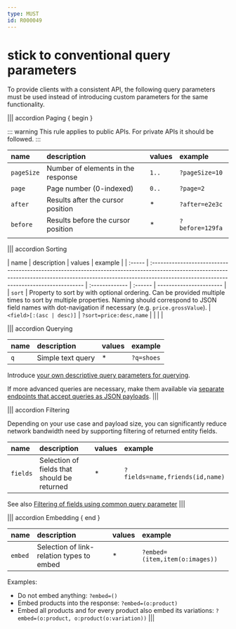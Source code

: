 ```yaml
---
type: MUST
id: R000049
---
```


# stick to conventional query parameters

To provide clients with a consistent API, the following query parameters must be used instead of introducing custom parameters for the same functionality.

||| accordion Paging { begin }

::: warning
This rule applies to public APIs. For private APIs it should be followed.
:::

| name       | description                        | values | example         |
| :--------- | :--------------------------------- | :----- | :-------------- |
| `pageSize` | Number of elements in the response | `1..`  | `?pageSize=10`  |
| `page`     | Page number (0-indexed)            | `0..`  | `?page=2`       |
| `after`    | Results after the cursor position  | \*     | `?after=e2e3c`  |
| `before`   | Results before the cursor position | \*     | `?before=129fa` |
|            |                                    |

||| accordion Sorting

| name   | description                                                                                                                                                                                                         | values         | example |
| :----- | :------------------------------------------------------------------------------------------------------------------------------------------------------------------------------------------------------------------ | :------------- | :------ | ----------------------- |
| `sort` | Property to sort by with optional ordering. Can be provided multiple times to sort by multiple properties. Naming should correspond to JSON field names with dot-navigation if necessary (e.g. `price.grossValue`). | `<field>[:(asc | desc)]` | `?sort=price:desc,name` |
|        |                                                                                                                                                                                                                     |

||| accordion Querying

| name | description       | values | example    |
| :--- | :---------------- | :----- | :--------- |
| `q`  | Simple text query | \*     | `?q=shoes` |

Introduce [your own descriptive query parameters for querying](./guidelines/020_guidelines/060_resources/2100_must-use-query-parameters-for-basic-search-or-filtering.md).

If more advanced queries are necessary, make them available via [separate endpoints that accept queries as JSON payloads](./guidelines/020_guidelines/060_resources/2110_use-json-for-advanced-querying-and-filtering.md).
|||

||| accordion Filtering

Depending on your use case and payload size, you can significantly reduce network bandwidth need by supporting filtering of returned entity fields.

| name     | description                                 | values | example                         |
| :------- | :------------------------------------------ | :----- | :------------------------------ |
| `fields` | Selection of fields that should be returned | \*     | `?fields=name,friends(id,name)` |

See also [Filtering of fields using common query parameter](./guidelines/020_guidelines/050_naming-conventions/2080_should-support-filtering-of-fields-using-common-query-parameter.md)
|||

||| accordion Embedding { end }

| name    | description                               | values | example                        |
| :------ | :---------------------------------------- | :----- | :----------------------------- |
| `embed` | Selection of link-relation types to embed | \*     | `?embed=(item,item(o:images))` |

Examples:

- Do not embed anything: `?embed=()`
- Embed products into the response: `?embed=(o:product)`
- Embed all products and for every product also embed its variations: `?embed=(o:product, o:product(o:variation))`
  |||
